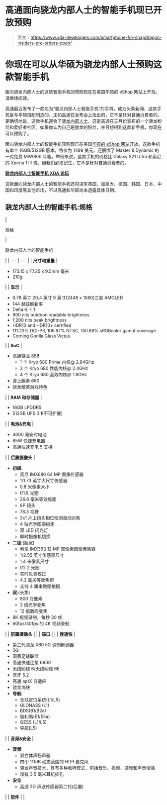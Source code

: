 # 高通面向骁龙内部人士的智能手机现已开放预购

> 原文：<https://www.xda-developers.com/smartphone-for-snapdragon-insiders-pre-orders-open/>

# 你现在可以从华硕为骁龙内部人士预购这款智能手机

面向骁龙内部人士的这款智能手机的预购现在在美国华硕的 eShop 网站上开放。请继续阅读。

高通最近发布了一款名为“骁龙内部人士智能手机”的手机，成为头条新闻，这款手机是与华硕搭配制造的。正如高通在发布会上指出的，它不是针对普通消费者的。更确切地说，这款手机迎合了[骁龙内部人士](https://www.xda-developers.com/qualcomm-snapdragon-insiders-community/)，这是高通在三月份宣布的一个骁龙粉丝和爱好者社区。如果你认为自己是骁龙的粉丝，并且想得到这款新手机，你现在可以预购了。

面向骁龙内部人士的智能手机预购现已在美国[华硕的 eShop 网站](https://store.asus.com/us/item/202107AM010000001/phones-Smartphone-for-Snapdragon-Insiders)开放。这款手机有单个 16GB/512GB 版本，售价为 1499 美元，还捆绑了 Master & Dynamic 的一对免费 MW08SI 耳塞。举例来说，这款手机的价格比 Galaxy S21 Ultra 和索尼的 Xperia 1 III 贵。但我们必须记住，它不是针对普通消费者的。

**[骁龙内部人士智能手机 XDA 论坛](https://forum.xda-developers.com/f/smartphone-for-snapdragon-insiders.12391/)**

这款面向骁龙内部人士的智能手机还将进军英国、加拿大、德国、韩国、日本、中国和印度等其他市场，不过高通和华硕尚未透露具体日期。

## 骁龙内部人士的智能手机:规格

| 

规格

 | 

骁龙内部人士的智能手机

 |
| --- | --- |
| **尺寸和重量** | 

*   173.15 x 77.25 x 9.5mm 毫米
*   210g

 |
| **显示** | 

*   6.78 英寸 20.4 英寸 9 英寸(2448 x 1080)三星 AMOLED
*   144 赫兹刷新率
*   Delta-E < 1
*   800 nits outdoor-readable brightness
*   1,200 nits peak brightness
*   HDR10 and HDR10+ certified
*   111.23% DCI-P3, 106.87% NTSC, 150.89% sRGBcolor gamut coverage
*   Corning Gorilla Glass Victus

 |
| **SoC** | 

*   高通骁龙 888:
    *   1 个 Kryo 680 Prime 内核@ 2.84GHz
    *   3 个 Kryo 680 性能内核@ 2.4GHz
    *   4 个 Kryo 680 高效内核@ 1.8GHz
*   肾上腺素 660
*   骁龙精英游戏特色

 |
| **RAM 和存储器** | 

*   16GB LPDDR5
*   512GB UFS 3.1(不可扩展)

 |
| **电池&充电** | 

*   4000 毫安时电池
*   65W 快速充电器
*   高通快速充电 5 支持

 |
| **后置摄像头** | 

*   **初级**:
    *   索尼 IMX686 64 MP 图像传感器
    *   1/1.73 英寸大尺寸传感器
    *   0.8 米像素大小
    *   f/1.8 光圈
    *   26.6 毫米等效焦距
    *   6P 镜头
    *   78.3 视野
    *   2x1 片上镜头相位检测自动对焦
    *   4 轴光学图像稳定
    *   双 LED 闪光灯
    *   即时摄像机切换
*   **二级**:(超宽)
    *   索尼 IMX363 12 MP 双像素图像传感器
    *   1/2.55 英寸传感器尺寸
    *   1.4 米像素尺寸
    *   f/2.2 光圈
    *   实时失真校正
    *   4.3 毫米等效焦距
    *   支持 4 厘米微距拍摄
*   **叔**:(长焦)
    *   800 万像素
    *   3 倍光学变焦
    *   12 倍数码变焦
*   8K 视频录制，每秒 30 帧
*   60fps/30fps 的 4K 视频录制

 |
| **前置摄像头** |  |
| **端口** |  |
| **连通性** | 

*   第三代骁龙 X60 5G 调制解调器
*   5G:
*   国家足球联盟
*   高通快速连接 6900
*   无线网络 6/无线网络 6E
*   蓝牙 5.2
*   高通 aptX 自适应
*   骁龙海峡
*   **导航**:
    *   全球定位系统(L1/L5)
    *   GLONASS (L1)
    *   BDS(B1/B2a)
    *   伽利略(E1/E5a)
    *   QZSS (L1/L5)
    *   导航(L5)

 |
| **音频&安全** | 

*   **音频**
    *   双立体声扬声器
    *   四个 111dB 动态范围的 HDR 麦克风
    *   骁龙声音技术，具有多种收听模式，包括音乐、视频、游戏和声音增强
    *   没有 3.5 毫米耳机插孔
*   **安全**
    *   高通 3D 声波传感器第二代(后置)

 |
| **软件** |  |